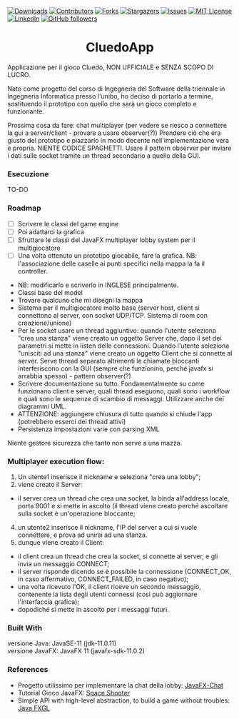 [![Downloads][downloads-shield]][downloads-url]
[![Contributors][contributors-shield]][contributors-url]
[![Forks][forks-shield]][forks-url]
[![Stargazers][stars-shield]][stars-url]
[![Issues][issues-shield]][issues-url]
[![MIT License][license-shield]][license-url]
[![LinkedIn][linkedin-shield]][linkedin-url]
[![GitHub followers][github-shield]][github-url]

<h1 align="center">CluedoApp</h1>
Applicazione per il gioco Cluedo, NON UFFICIALE e SENZA SCOPO DI LUCRO.

Nato come progetto del corso di Ingegneria del Software della triennale in Ingegneria Informatica presso l'unibo, ho deciso di portarlo a termine, sostituendo il prototipo con quello che sarà un gioco completo e funzionante.

Prossima cosa da fare: chat multiplayer (per vedere se riesco a connettere la gui a server/client - provare a usare observer(?))
Prendere ciò che era giusto del prototipo e piazzarlo in modo decente nell'implementazione vera e propria. NIENTE CODICE SPAGHETTI.
Usare il pattern observer per inviare i dati sulle socket tramite un thread secondario a quello della GUI.

### Esecuzione
TO-DO

### Roadmap
- [ ] Scrivere le classi del game engine
- [ ] Poi adattarci la grafica
- [ ] Sfruttare le classi del JavaFX multiplayer lobby system per il multigiocatore
- [ ] Una volta ottenuto un prototipo giocabile, fare la grafica. NB: l'associazione delle caselle ai punti specifici nella mappa la fa il controller.
* NB: modificarlo e scriverlo in INGLESE principalmente.
* Classi base del model
* Trovare qualcuno che mi disegni la mappa
* Sistema per il multigiocatore molto base (server host, client si connettono al server, con socket UDP/TCP. Sistema di room con creazione/unione)
* Per le socket usare un thread aggiuntivo: quando l'utente seleziona "crea una stanza" viene creato un oggetto Server che, dopo il set dei parametri si mette in listen delle connessioni. Quando l'utente seleziona "unisciti ad una stanza" viene creato un oggetto Client che si connette al server. Serve thread separato altrimenti le chiamate bloccanti interferiscono con la GUI (sempre che funzionino, perché javafx si arrabbia spesso) - pattern observer(?)
* Scrivere documentazione su tutto. Fondamentalmente su come funzionano client e server, quali thread eseguono, quali sono i workflow e quali sono le sequenze di scambio di messaggi. Utilizzare anche dei diagrammi UML.
* ATTENZIONE: aggiungere chiusura di tutto quando si chiude l'app (potrebbero esserci dei thread attivi)
* Persistenza impostazioni varie con parsing XML

Niente gestore sicurezza che tanto non serve a una mazza.

### Multiplayer execution flow:
1. Un utente1 inserisce il nickname e seleziona "crea una lobby";
2. viene creato il Server:
  - il server crea un thread che crea una socket, la binda all'address locale, porta 9001 e si mette in ascolto (il thread viene creato perché ascoltare sulla socket è un'operazione bloccante;
4. un utente2 inserisce il nickname, l'IP del server a cui si vuole connettere, e prova ad unirsi ad una stanza.
5. dunque viene creato il Client:
  - il client crea un thread che crea la socket, si connette al server, e gli invia un messaggio CONNECT;
  - il server risponde dicendo se è possibile la connessione (CONNECT_OK, in caso affermativo, CONNECT_FAILED, in caso negativo);
  - una volta ricevuto l'OK, il client riceve un secondo messaggio, contenente la lista degli utenti connessi (così può aggiornare l'interfaccia grafica);
  - dopodiché si mette in ascolto per i messaggi futuri.



### Built With
versione Java: JavaSE-11 (jdk-11.0.11)<br/>
versione JavaFX: JavaFX 11 (javafx-sdk-11.0.2)

### References
- Progetto utilissimo per implementare la chat della lobby: [JavaFX-Chat](https://github.com/DomHeal/JavaFX-Chat)
- Tutorial Gioco JavaFX: [Space Shooter](https://www.youtube.com/watch?v=6BKI26gxK2Q)
- Simple API with high-level abstraction, to build a game without troubles: [Java FXGL](https://www.youtube.com/watch?v=gj0yKmsKwvc)

[downloads-shield]: https://img.shields.io/github/downloads/mikyll/Cluedo/total
[downloads-url]: https://github.com/mikyll/Cluedo/releases/latest
[contributors-shield]: https://img.shields.io/github/contributors/mikyll/Cluedo
[contributors-url]: https://github.com/mikyll/Cluedo/graphs/contributors
[forks-shield]: https://img.shields.io/github/forks/mikyll/Cluedo
[forks-url]: https://github.com/mikyll/Cluedo/network/members
[stars-shield]: https://img.shields.io/github/stars/mikyll/Cluedo
[stars-url]: https://github.com/mikyll/Cluedo/stargazers
[issues-shield]: https://img.shields.io/github/issues/mikyll/Cluedo
[issues-url]: https://github.com/mikyll/Cluedo/issues
[license-shield]: https://img.shields.io/github/license/mikyll/Cluedo
[license-url]: https://github.com/mikyll/Cluedo/blob/master/LICENSE
[linkedin-shield]: https://img.shields.io/badge/-LinkedIn-black.svg?logo=linkedin&colorB=0077B5
[linkedin-url]: https://www.linkedin.com/in/michele-righi/?locale=it_IT
[github-shield]: https://img.shields.io/github/followers/mikyll.svg?style=social&label=Follow
[github-url]: https://github.com/mikyll
